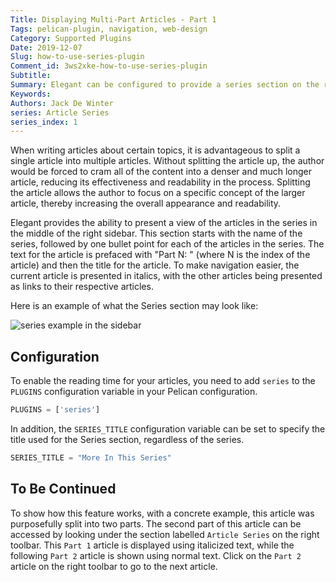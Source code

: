 ```yaml
---
Title: Displaying Multi-Part Articles - Part 1
Tags: pelican-plugin, navigation, web-design
Category: Supported Plugins
Date: 2019-12-07
Slug: how-to-use-series-plugin
Comment_id: 3ws2xke-how-to-use-series-plugin
Subtitle:
Summary: Elegant can be configured to provide a series section on the right sidebar. Only visible in articles that are labelled as part of a series, this indicator allows navigation between the articles in the series.
Keywords:
Authors: Jack De Winter
series: Article Series
series_index: 1
---
```


When writing articles about certain topics, it is advantageous to split a single article into
multiple articles. Without splitting the article up, the author would be forced to cram all
of the content into a denser and much longer article, reducing its effectiveness and
readability in the process. Splitting the article allows the author to focus on a specific
concept of the larger article, thereby increasing the overall appearance and readability.

Elegant provides the ability to present a view of the articles in the series in the middle of
the right sidebar. This section starts with the name of the series, followed by one bullet
point for each of the articles in the series. The text for the article is prefaced with
"Part N: " (where N is the index of the article) and then the title for the article. To make
navigation easier, the current article is presented in italics, with the other articles being
presented as links to their respective articles.

Here is an example of what the Series section may look like:

![series example in the sidebar]({static}/images/elegant-theme_multi-part-sidebar.png)

## Configuration

To enable the reading time for your articles, you need to add `series` to the `PLUGINS`
configuration variable in your Pelican configuration.

```python
PLUGINS = ['series']
```

In addition, the `SERIES_TITLE` configuration variable can be set to specify the title used for
the Series section, regardless of the series.

```python
SERIES_TITLE = "More In This Series"
```

## To Be Continued

To show how this feature works, with a concrete example, this article was purposefully
split into two parts. The second part of this article can be accessed by looking under
the section labelled `Article Series` on the right toolbar. This `Part 1` article is
displayed using italicized text, while the following `Part 2` article is shown using
normal text. Click on the `Part 2` article on the right toolbar to go to the next
article.
